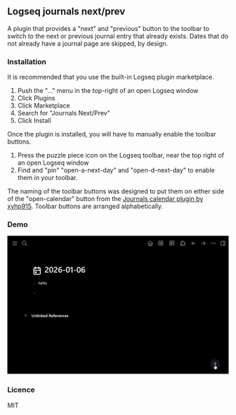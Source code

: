 ## Logseq journals next/prev

A plugin that provides a "next" and "previous" button to the toolbar to switch to the next or previous journal entry that already exists. 
Dates that do not already have a journal page are skipped, by design. 

### Installation

It is recommended that you use the built-in Logseq plugin marketplace.

1. Push the "..." menu in the top-right of an open Logseq window
2. Click Plugins
3. Click Marketplace
4. Search for "Journals Next/Prev"
5. Click Install

Once the plugin is installed, you will have to manually enable the toolbar buttons. 

1. Press the puzzle piece icon on the Logseq toolbar, near the top right of an open Logseq window
2. Find and "pin" "open-a-next-day" and "open-d-next-day" to enable them in your toolbar.

The naming of the toolbar buttons was designed to put them on either side of the "open-calendar" button from the [Journals calendar plugin by xyhp915](https://github.com/xyhp915/logseq-journals-calendar). Toolbar buttons are arranged alphabetically. 

### Demo

![demo](./demo.gif)

### Licence

MIT
